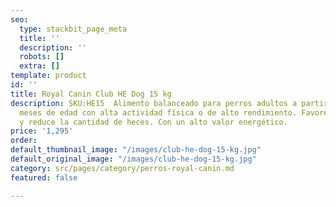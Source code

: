 ```yaml
---
seo:
  type: stackbit_page_meta
  title: ''
  description: ''
  robots: []
  extra: []
template: product
id: ''
title: Royal Canin Club HE Dog 15 kg
description: SKU:HE15  Alimento balanceado para perros adultos a partir de los 12
  meses de edad con alta actividad física o de alto rendimiento. Favorece la digestión
  y reduce la cantidad de heces. Con un alto valor energético.
price: '1,295'
order: 
default_thumbnail_image: "/images/club-he-dog-15-kg.jpg"
default_original_image: "/images/club-he-dog-15-kg.jpg"
category: src/pages/category/perros-royal-canin.md
featured: false

---
```

